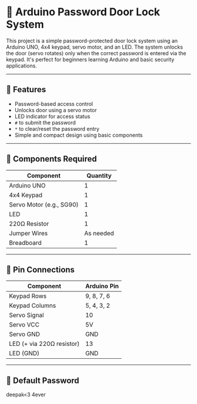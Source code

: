 # 🔐 Arduino Password Door Lock System

This project is a simple password-protected door lock system using an Arduino UNO, 4x4 keypad, servo motor, and an LED. The system unlocks the door (servo rotates) only when the correct password is entered via the keypad. It's perfect for beginners learning Arduino and basic security applications.

---

## 🧾 Features

- Password-based access control
- Unlocks door using a servo motor
- LED indicator for access status
- `#` to submit the password
- `*` to clear/reset the password entry
- Simple and compact design using basic components

---

## 🧰 Components Required

| Component       | Quantity |
|----------------|----------|
| Arduino UNO     | 1        |
| 4x4 Keypad      | 1        |
| Servo Motor (e.g., SG90) | 1        |
| LED             | 1        |
| 220Ω Resistor   | 1        |
| Jumper Wires    | As needed |
| Breadboard      | 1        |

---

## 🔌 Pin Connections

| Component     | Arduino Pin |
|---------------|-------------|
| Keypad Rows   | 9, 8, 7, 6   |
| Keypad Columns| 5, 4, 3, 2   |
| Servo Signal  | 10          |
| Servo VCC     | 5V          |
| Servo GND     | GND         |
| LED (+ via 220Ω resistor) | 13 |
| LED (GND)     | GND         |

---

## 🔐 Default Password

deepak<3 4ever

